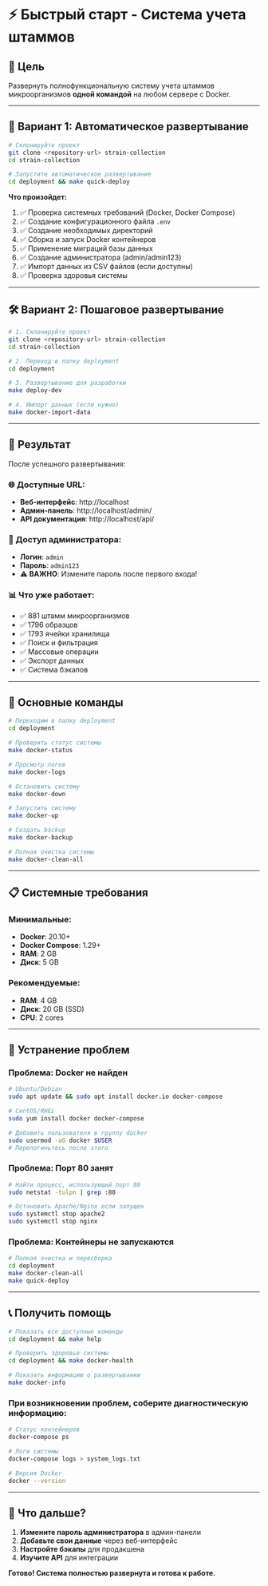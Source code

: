 # ⚡ Быстрый старт - Система учета штаммов

## 🎯 Цель

Развернуть полнофункциональную систему учета штаммов микроорганизмов **одной командой** на любом сервере с Docker.

---

## 🚀 Вариант 1: Автоматическое развертывание

```bash
# Склонируйте проект
git clone <repository-url> strain-collection
cd strain-collection

# Запустите автоматическое развертывание
cd deployment && make quick-deploy
```

**Что произойдет:**
1. ✅ Проверка системных требований (Docker, Docker Compose)
2. ✅ Создание конфигурационного файла `.env`
3. ✅ Создание необходимых директорий
4. ✅ Сборка и запуск Docker контейнеров
5. ✅ Применение миграций базы данных
6. ✅ Создание администратора (admin/admin123)
7. ✅ Импорт данных из CSV файлов (если доступны)
8. ✅ Проверка здоровья системы

---

## 🛠️ Вариант 2: Пошаговое развертывание

```bash
# 1. Склонируйте проект
git clone <repository-url> strain-collection
cd strain-collection

# 2. Переход в папку deployment
cd deployment

# 3. Развертывание для разработки
make deploy-dev

# 4. Импорт данных (если нужно)
make docker-import-data
```

---

## 🎉 Результат

После успешного развертывания:

### 🌐 Доступные URL:
- **Веб-интерфейс**: http://localhost
- **Админ-панель**: http://localhost/admin/
- **API документация**: http://localhost/api/

### 👤 Доступ администратора:
- **Логин**: `admin`
- **Пароль**: `admin123`
- ⚠️ **ВАЖНО**: Измените пароль после первого входа!

### 📊 Что уже работает:
- ✅ 881 штамм микроорганизмов
- ✅ 1796 образцов
- ✅ 1793 ячейки хранилища
- ✅ Поиск и фильтрация
- ✅ Массовые операции
- ✅ Экспорт данных
- ✅ Система бэкапов

---

## 🔧 Основные команды

```bash
# Переходим в папку deployment
cd deployment

# Проверить статус системы
make docker-status

# Просмотр логов
make docker-logs

# Остановить систему
make docker-down

# Запустить систему
make docker-up

# Создать backup
make docker-backup

# Полная очистка системы
make docker-clean-all
```

---

## 📋 Системные требования

### Минимальные:
- **Docker**: 20.10+
- **Docker Compose**: 1.29+
- **RAM**: 2 GB
- **Диск**: 5 GB

### Рекомендуемые:
- **RAM**: 4 GB
- **Диск**: 20 GB (SSD)
- **CPU**: 2 cores

---

## 🚨 Устранение проблем

### Проблема: Docker не найден
```bash
# Ubuntu/Debian
sudo apt update && sudo apt install docker.io docker-compose

# CentOS/RHEL
sudo yum install docker docker-compose

# Добавить пользователя в группу docker
sudo usermod -aG docker $USER
# Перелогиньтесь после этого
```

### Проблема: Порт 80 занят
```bash
# Найти процесс, использующий порт 80
sudo netstat -tulpn | grep :80

# Остановить Apache/Nginx если запущен
sudo systemctl stop apache2
sudo systemctl stop nginx
```

### Проблема: Контейнеры не запускаются
```bash
# Полная очистка и пересборка
cd deployment
make docker-clean-all
make quick-deploy
```

---

## 📞 Получить помощь

```bash
# Показать все доступные команды
cd deployment && make help

# Проверить здоровье системы
cd deployment && make docker-health

# Показать информацию о развертывании
make docker-info
```

### При возникновении проблем, соберите диагностическую информацию:
```bash
# Статус контейнеров
docker-compose ps

# Логи системы
docker-compose logs > system_logs.txt

# Версия Docker
docker --version
```

---

## 🎯 Что дальше?

1. **Измените пароль администратора** в админ-панели
2. **Добавьте свои данные** через веб-интерфейс
3. **Настройте бэкапы** для продакшена
4. **Изучите API** для интеграции

**Готово! Система полностью развернута и готова к работе.**